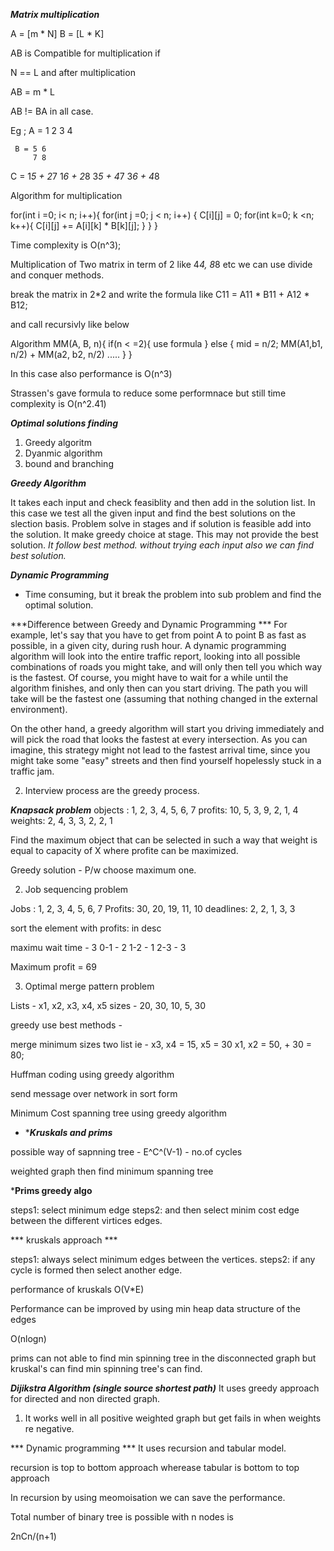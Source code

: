 ***Matrix multiplication***     

A = [m * N] B = [L * K]

AB is Compatible for multiplication if

N == L  and after multiplication 

AB = m * L

AB != BA in all case.

Eg ; A = 1 2
         3 4

     B = 5 6
         7 8

C = 1*5 + 2*7   1*6 + 2*8
    3*5 + 4*7   3*6 + 4*8

Algorithm for multiplication

for(int i =0; i< n; i++){
  for(int j =0; j < n; i++) {
      C[i][j] = 0;
      for(int k=0; k <n; k++){
          C[i][j] += A[i][k] * B[k][j];
      }
  }
}

Time complexity is O(n^3);

Multiplication of Two matrix in term of 2 like 4*4, 8*8 etc
we can use divide and conquer methods.

break the matrix in 2*2 and write the formula
like C11 = A11 * B11 + A12 * B12;

and call recursivly like below

Algorithm MM(A, B, n){
    if(n < =2){
        use formula 
    }
    else {
      mid = n/2;
      MM(A1,b1, n/2) + MM(a2, b2, n/2)
      .....
    }
}

In this case also performance is O(n^3)

Strassen's gave formula to reduce some performnace but still time complexity is O(n^2.41)


***Optimal solutions finding***

1. Greedy algoritm
2. Dyanmic algorithm
3. bound and branching



***Greedy Algorithm***

It takes each input and check feasiblity and then add in the solution list.
In this case we test all the given input and find the best solutions on the slection basis.
Problem solve in stages and if solution is feasible add into the solution. It make greedy choice at stage.
This may not provide the best solution.
*It follow best method. without trying each input also we can find best solution.*

***Dynamic Programming***
- Time consuming, but it break the problem into sub problem and find the optimal solution.

***Difference between Greedy and Dynamic Programming ***
For example, let's say that you have to get from point A to point B as fast as possible, in a given city, during rush hour. A dynamic programming algorithm will look into the entire traffic report, looking into all possible combinations of roads you might take, and will only then tell you which way is the fastest. Of course, you might have to wait for a while until the algorithm finishes, and only then can you start driving. The path you will take will be the fastest one (assuming that nothing changed in the external environment).

On the other hand, a greedy algorithm will start you driving immediately and will pick the road that looks the fastest at every intersection. As you can imagine, this strategy might not lead to the fastest arrival time, since you might take some "easy" streets and then find yourself hopelessly stuck in a traffic jam.

2. Interview process are the greedy process.

***Knapsack problem***
objects : 1, 2, 3, 4, 5, 6, 7
profits: 10, 5, 3, 9, 2, 1, 4
weights: 2, 4, 3, 3, 2, 2, 1

Find the maximum object that can be selected in such a way that weight is equal to capacity of X where profite can be maximized.

Greedy solution - P/w choose maximum one.

2. Job sequencing problem

Jobs : 1, 2, 3, 4, 5, 6, 7
Profits: 30, 20, 19, 11, 10
deadlines: 2, 2, 1, 3, 3

sort the element with profits: in desc

maximu wait time - 3
0-1 - 2
1-2 - 1 
2-3 - 3

Maximum profit = 69

3. Optimal merge pattern problem

Lists - x1, x2, x3, x4, x5
sizes - 20, 30, 10, 5, 30

greedy use best methods -

merge minimum sizes two list ie - 
x3, x4 = 15, x5 = 30
x1, x2 = 50, + 30 = 80;

Huffman coding using greedy algorithm

send message over network in sort form

Minimum Cost spanning tree using greedy algorithm

- ****Kruskals and prims***

possible way of sapnning tree - E^C^(V-1) - no.of cycles

weighted graph then find minimum spanning tree

***Prims greedy algo**

steps1: select minimum edge
steps2: and then select minim cost edge between the different virtices edges.

*** kruskals approach ***

steps1: always select minimum edges between the vertices.
steps2: if any cycle is formed then select another edge.

performance of kruskals
O(V*E)

Performance can be improved by using min heap data structure of the edges

O(nlogn)

prims can not able to find min spinning tree in the disconnected graph but kruskal's can find min 
spinning tree's can find.

***Dijikstra Algorithm (single source shortest path)***
It uses greedy approach for directed and non directed graph.

1. It works well in all positive weighted graph but get fails in when weights re negative.

*** Dynamic programming ***
It uses recursion and tabular model.

recursion is top to bottom approach wherease tabular is bottom to top approach

In recursion by using meomoisation we can save the performance. 

Total number of binary tree is possible with n nodes is

2nCn/(n+1)